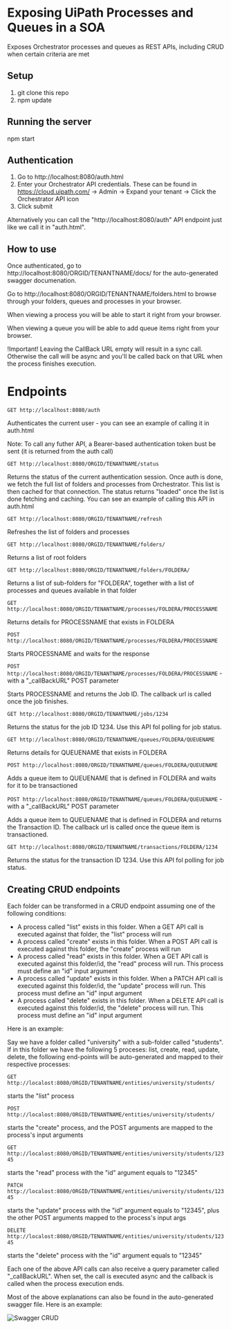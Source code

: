 # Exposing UiPath Processes and Queues in a SOA
Exposes Orchestrator processes and queues as REST APIs, including CRUD when certain criteria are met

## Setup
1. git clone this repo
2. npm update


## Running the server
npm start

## Authentication
1. Go to http://localhost:8080/auth.html
2. Enter your Orchestrator API credentials. These can be found in https://cloud.uipath.com/ -> Admin -> Expand your tenant -> Click the Orchestrator API icon
3. Click submit

Alternatively you can call the "http://localhost:8080/auth" API endpoint just like we call it in "auth.html".

## How to use
Once authenticated, go to http://localhost:8080/ORGID/TENANTNAME/docs/ for the auto-generated swagger documenation.

Go to http://localhost:8080/ORGID/TENANTNAME/folders.html to browse through your folders, queues and processes in your browser.

When viewing a process you will be able to start it right from your browser. 

When viewing a queue you will be able to add queue items right from your browser. 

!Important!
Leaving the CallBack URL empty will result in a sync call. Otherwise the call will be async and you'll be called back on that URL when the process finishes execution.

# Endpoints

`GET http://localhost:8080/auth`

Authenticates the current user - you can see an example of calling it in auth.html

Note: To call any futher API, a Bearer-based authentication token bust be sent (it is returned from the auth call)

`GET http://localhost:8080/ORGID/TENANTNAME/status`

Returns the status of the current authentication session. Once auth is done, we fetch the full list of folders and processes from Orchestrator. This list is then cached for that connection. The status returns "loaded" once the list is done fetching and caching. You can see an example of calling this API in auth.html

`GET http://localhost:8080/ORGID/TENANTNAME/refresh`

Refreshes the list of folders and processes

`GET http://localhost:8080/ORGID/TENANTNAME/folders/`

Returns a list of root folders

`GET http://localhost:8080/ORGID/TENANTNAME/folders/FOLDERA/`

Returns a list of sub-folders for "FOLDERA", together with a list of processes and queues available in that folder

`GET http://localhost:8080/ORGID/TENANTNAME/processes/FOLDERA/PROCESSNAME`

Returns details for PROCESSNAME that exists in FOLDERA

`POST http://localhost:8080/ORGID/TENANTNAME/processes/FOLDERA/PROCESSNAME`

Starts PROCESSNAME and waits for the response

`POST http://localhost:8080/ORGID/TENANTNAME/processes/FOLDERA/PROCESSNAME` - with a "\_callBackURL" POST parameter

Starts PROCESSNAME and returns the Job ID. The callback url is called once the job finishes.

`GET http://localhost:8080/ORGID/TENANTNAME/jobs/1234`

Returns the status for the job ID 1234. Use this API fol polling for job status.

`GET http://localhost:8080/ORGID/TENANTNAME/queues/FOLDERA/QUEUENAME`

Returns details for QUEUENAME that exists in FOLDERA

`POST http://localhost:8080/ORGID/TENANTNAME/queues/FOLDERA/QUEUENAME`

Adds a queue item to QUEUENAME that is defined in FOLDERA and waits for it to be transactioned

`POST http://localhost:8080/ORGID/TENANTNAME/queues/FOLDERA/QUEUENAME` - with a "\_callBackURL" POST parameter

Adds a queue item to QUEUENAME that is defined in FOLDERA and returns the Transaction ID. The callback url is called once the queue item is transactioned.

`GET http://localhost:8080/ORGID/TENANTNAME/transactions/FOLDERA/1234`

Returns the status for the transaction ID 1234. Use this API fol polling for job status.

## Creating CRUD endpoints
Each folder can be transformed in a CRUD endpoint assuming one of the following conditions:
* A process called "list" exists in this folder. When a GET API call is executed against that folder, the "list" process will run
* A process called "create" exists in this folder. When a POST API call is executed against this folder, the "create" process will run
* A process called "read" exists in this folder. When a GET API call is executed against this folder/id, the "read" process will run. This process must define an "id" input argument
* A process called "update" exists in this folder. When a PATCH API call is executed against this folder/id, the "update" process will run. This process must define an "id" input argument
* A process called "delete" exists in this folder. When a DELETE API call is executed against this folder/id, the "delete" process will run. This process must define an "id" input argument

Here is an example:

Say we have a folder called "university" with a sub-folder called "students".
If in this folder we have the following 5 proceses: list, create, read, update, delete, the following end-points will be auto-generated and mapped to their respective processes:

`GET http://localost:8080/ORGID/TENANTNAME/entities/university/students/`

starts the "list" process

`POST http://localost:8080/ORGID/TENANTNAME/entities/university/students/`

starts the "create" process, and the POST arguments are mapped to the process's input arguments

`GET http://localost:8080/ORGID/TENANTNAME/entities/university/students/12345`

starts the "read" process with the "id" argument equals to "12345"

`PATCH http://localost:8080/ORGID/TENANTNAME/entities/university/students/12345`

starts the "update" process with the "id" argument equals to "12345", plus the other POST arguments mapped to the process's input args

`DELETE http://localost:8080/ORGID/TENANTNAME/entities/university/students/12345`

starts the "delete" process with the "id" argument equals to "12345"

Each one of the above API calls can also receive a query parameter called "\_callBackURL". When set, the call is executed async and the callback is called when the process execution ends.

Most of the above explanations can also be found in the auto-generated swagger file. Here is an example:

![](https://content.screencast.com/users/BogdanCR/folders/Capture/media/bf22cdfe-ef9c-45b2-aac7-ed27356fe965/LWR_Recording.png "Swagger CRUD")

